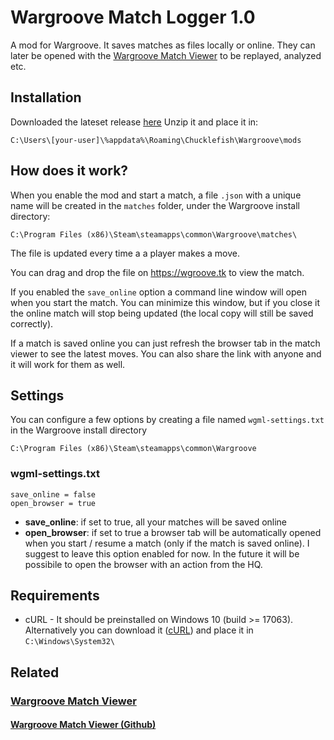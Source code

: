 # Wargroove Match Logger 1.0

A mod for Wargroove.
It saves matches as files locally or online. They can later be opened with the [Wargroove Match Viewer](https://wgroove.tk) to be replayed, analyzed etc.

## Installation
Downloaded the lateset release [here](https://github.com/gp27/wargroove-match-logger/releases)
Unzip it and place it in:

`C:\Users\[your-user]\%appdata%\Roaming\Chucklefish\Wargroove\mods`

## How does it work?
When you enable the mod and start a match, a file `.json` with a unique name will be created in the `matches` folder, under the Wargroove install directory:

`C:\Program Files (x86)\Steam\steamapps\common\Wargroove\matches\`

The file is updated every time a a player makes a move.

You can drag and drop the file on https://wgroove.tk to view the match.

If you enabled the `save_online` option a command line window will open when you start the match. You can minimize this window, but if you close it the online match will stop being updated (the local copy will still be saved correctly).

If a match is saved online you can just refresh the browser tab in the match viewer to see the latest moves. You can also share the link with anyone and it will work for them as well.

## Settings

You can configure a few options by creating a file named `wgml-settings.txt` in the Wargroove install directory

`C:\Program Files (x86)\Steam\steamapps\common\Wargroove`
### wgml-settings.txt
```
save_online = false
open_browser = true
```

- **save_online**: if set to true, all your matches will be saved online
- **open_browser**: if set to true a browser tab will be automatically opened when you start / resume a match (only if the match is saved online). I suggest to leave this option enabled for now. In the future it will be possibile to open the browser with an action from the HQ. 

## Requirements
- cURL - It should be preinstalled on Windows 10 (build >= 17063). Alternatively you can download it ([cURL](https://curl.se/windows/)) and place it in `C:\Windows\System32\`

## Related
### [Wargroove Match Viewer](https://wgroove.tk)
#### [Wargroove Match Viewer (Github)](https://github.com/gp27/wargroove-match-viewer)